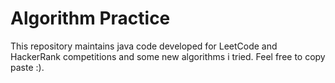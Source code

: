 # Algorithm Practice
This repository maintains java code developed for LeetCode and HackerRank competitions and some new algorithms i tried. Feel free to copy paste :).
